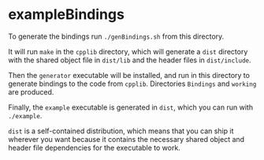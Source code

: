 # exampleBindings
To generate the bindings run `./genBindings.sh` from this directory.

It will run `make` in the `cpplib` directory, which will generate a `dist` directory with
the shared object file in `dist/lib` and the header files in `dist/include`.

Then the `generator` executable will be installed, and run in this directory to generate
bindings to the code from `cpplib`. Directories `Bindings` and `working` are produced.

Finally, the `example` executable is generated in `dist`, which you can run with `./example`.

`dist` is a self-contained distribution, which means that you can ship it wherever you want
because it contains the necessary shared object and header file dependencies for the executable
to work.
